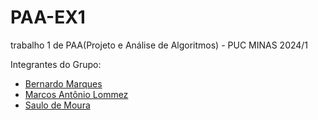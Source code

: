 # PAA-EX1
trabalho 1 de PAA(Projeto e Análise de Algoritmos) - PUC MINAS 2024/1

Integrantes do Grupo:
- [Bernardo Marques](https://github.com/Bernardo46-2)
- [Marcos Antônio Lommez](https://github.com/ToniLommez)
- [Saulo de Moura](https://github.com/SauloMFreitas)
